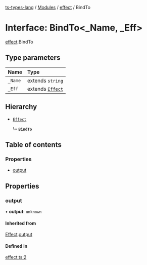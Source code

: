 [ts-types-lang](../README.md) / [Modules](../modules.md) / [effect](../modules/effect.md) / BindTo

# Interface: BindTo<_Name, _Eff\>

[effect](../modules/effect.md).BindTo

## Type parameters

| Name | Type |
| :------ | :------ |
| `_Name` | extends `string` |
| `_Eff` | extends [`Effect`](effect.Effect.md) |

## Hierarchy

- [`Effect`](effect.Effect.md)

  ↳ **`BindTo`**

## Table of contents

### Properties

- [output](effect.BindTo.md#output)

## Properties

### output

• **output**: `unknown`

#### Inherited from

[Effect](effect.Effect.md).[output](effect.Effect.md#output)

#### Defined in

[effect.ts:2](https://github.com/phenax/ts-types-runtime-environment/blob/6c7b4f3/stdlib/effect.ts#L2)
